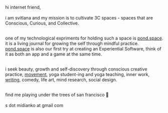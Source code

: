 hi internet friend, <br/><br/> 
i am svitlana and my mission is to cultivate 3C spaces - spaces that are Conscious, Curious, and Collective.
 <br/><br/>

one of my technological expriments for holding such a space is [pond.space](https://www.pond.space/). it is a living journal for growing the self through mindful practice. [pond.space](https://www.pond.space/) is also our first try at creating an Experiential Software, think of it as both an app and a game at the same time. <br/><br/>




i seek beauty, growth and self-discovery through conscious creative practice, [movement](https://www.instagram.com/svitlana_moves/), yoga student-ing and yoga teaching, inner work, [writing](https://svitlanamm.substack.com),  comedy, life art, mind research, social design.   <br/><br/>




find me playing under the trees of san francisco 🌳  <br/><br/>
s dot midianko at gmail com 